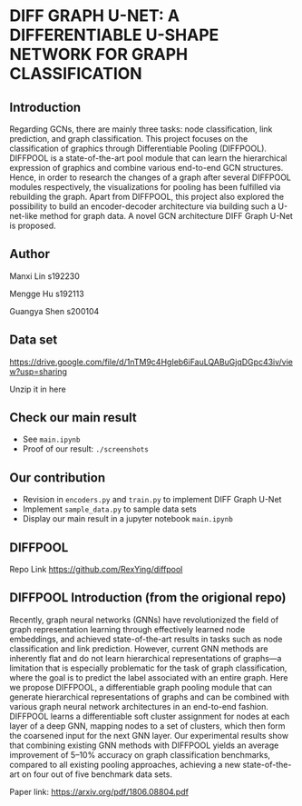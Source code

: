 # DIFF GRAPH U-NET: A DIFFERENTIABLE U-SHAPE NETWORK FOR GRAPH CLASSIFICATION
## Introduction
Regarding GCNs, there are mainly three tasks: node classification, link prediction, and graph classification. This project focuses on the classification of graphics through Differentiable Pooling (DIFFPOOL). DIFFPOOL is a state-of-the-art pool module that can learn the hierarchical expression of graphics and combine various end-to-end GCN structures. Hence, in order to research the changes of a graph after several DIFFPOOL modules respectively, the visualizations for pooling has been fulfilled via rebuilding the graph. Apart from DIFFPOOL, this project also explored the possibility to build an encoder-decoder architecture via building such a U-net-like method for graph data. A novel GCN architecture DIFF Graph U-Net is proposed. 

## Author
Manxi Lin s192230

Mengge Hu s192113

Guangya Shen s200104

## Data set
https://drive.google.com/file/d/1nTM9c4HgIeb6iFauLQABuGjqDGpc43iv/view?usp=sharing

Unzip it in here

## Check our main result
- See `main.ipynb`
- Proof of our result: `./screenshots`

## Our contribution
- Revision in `encoders.py` and `train.py` to implement DIFF Graph U-Net
- Implement `sample_data.py` to sample data sets
- Display our main result in a jupyter notebook `main.ipynb`

## DIFFPOOL
Repo Link https://github.com/RexYing/diffpool

## DIFFPOOL Introduction (from the origional repo)
Recently, graph neural networks (GNNs) have revolutionized the field of graph
representation learning through effectively learned node embeddings, and achieved
state-of-the-art results in tasks such as node classification and link prediction.
However, current GNN methods are inherently flat and do not learn hierarchical
representations of graphs—a limitation that is especially problematic for the task
of graph classification, where the goal is to predict the label associated with an
entire graph. Here we propose DIFFPOOL, a differentiable graph pooling module
that can generate hierarchical representations of graphs and can be combined with
various graph neural network architectures in an end-to-end fashion. DIFFPOOL
learns a differentiable soft cluster assignment for nodes at each layer of a deep
GNN, mapping nodes to a set of clusters, which then form the coarsened input
for the next GNN layer. Our experimental results show that combining existing
GNN methods with DIFFPOOL yields an average improvement of 5–10% accuracy
on graph classification benchmarks, compared to all existing pooling approaches,
achieving a new state-of-the-art on four out of five benchmark data sets.


Paper link: https://arxiv.org/pdf/1806.08804.pdf
